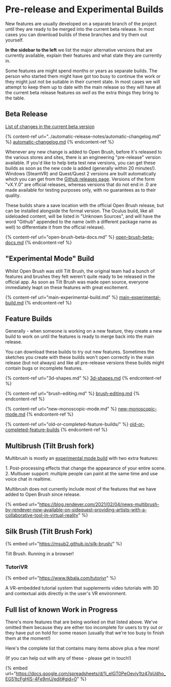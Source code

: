# Pre-release and Experimental Builds

New features are usually developed on a separate branch of the project until they are ready to be merged into the current beta release. In most cases you can download builds of these branches and try them out yourself.

**In the sidebar to the left** we list the major alternative versions that are currently available, explain their features and what state they are currently in.&#x20;

Some features are might spend months or years as separate builds. The person who started them might have got too busy to continue the work or they might just not be suitable in their current state. In most cases we will attempt to keep them up to date with the main release so they will have all the current beta release features _as well as_ the extra things they bring to the table.

## Beta Release

[List of changes in the current beta version](https://docs.openbrush.app/release-history/automatic-changelog)

{% content-ref url="../automatic-release-notes/automatic-changelog.md" %}
[automatic-changelog.md](../automatic-release-notes/automatic-changelog.md)
{% endcontent-ref %}

Whenever any new change is added to Open Brush, before it's released to the various stores and sites, there is an engineering "pre-release" version available. If you'd like to help beta test new versions, you can get these builds as soon as the new code is added (generally within 20 minutes!). Windows (SteamVR) and Quest/Quest 2 versions are built automatically which you can get from the [Github releases page](https://github.com/icosa-foundation/open-brush/releases). Versions of the form "vX.Y.0" are official releases, whereas versions that do not end in .0 are made available for testing purposes only, with no guarantees as to their quality.

These builds share a save location with the official Open Brush release, but can be installed alongside the formal version. The Oculus build, like all sideloaded content, will be listed in "Unknown Sources", and will have the word "Github" appended to the name (with a different package name as well) to differentiate it from the official release).

{% content-ref url="open-brush-beta-docs.md" %}
[open-brush-beta-docs.md](open-brush-beta-docs.md)
{% endcontent-ref %}

## "Experimental Mode" Build

Whilst Open Brush was still Tilt Brush, the original team had a bunch of features and brushes they felt weren't quite ready to be released in the official app. As soon as Tilt Brush was made open source, everyone immediately leapt on these features with great excitement.

{% content-ref url="main-experimental-build.md" %}
[main-experimental-build.md](main-experimental-build.md)
{% endcontent-ref %}

## Feature Builds

Generally - when someone is working on a new feature, they create a new build to work on until the features is ready to merge back into the main release.

You can download these builds to try out new features. Sometimes the sketches you create with these builds won't open correctly in the main release (but not always) and like all pre-release versions these builds might contain bugs or incomplete features.

{% content-ref url="3d-shapes.md" %}
[3d-shapes.md](3d-shapes.md)
{% endcontent-ref %}

{% content-ref url="brush-editing.md" %}
[brush-editing.md](brush-editing.md)
{% endcontent-ref %}

{% content-ref url="new-monoscopic-mode.md" %}
[new-monoscopic-mode.md](new-monoscopic-mode.md)
{% endcontent-ref %}

{% content-ref url="old-or-completed-feature-builds/" %}
[old-or-completed-feature-builds](old-or-completed-feature-builds/)
{% endcontent-ref %}

## Multibrush (Tilt Brush fork)

Multibrush is mostly an [experimental mode build](main-experimental-build.md) with two extra features:

1\. Post-processing effects that change the appearance of your entire scene.\
2\. Multiuser support: multiple people can paint at the same time and use voice chat in realtime.

Multibrush does not currently include most of the features that we have added to Open Brush since release.

{% embed url="https://blog.rendever.com/2021/02/04/news-multibrush-by-rendever-now-available-on-sidequest-providing-artists-with-a-collaborative-tool-in-virtual-reality" %}

## Silk Brush (Tilt Brush Fork)

{% embed url="https://msub2.github.io/silk-brush/" %}

Tilt Brush. Running in a browser!

### TutoriVR

{% embed url="https://www.tkbala.com/tutorivr" %}

A VR-embedded tutorial system that supplements video tutorials with 3D and contextual aids directly in the user's VR environment.

## Full list of known Work in Progress

There's more features that are being worked on that listed above. We've omitted them because they are either too incomplete for users to try out or they have put on hold for some reason (usually that we're too busy to finish them at the moment!)

Here's the complete list that contains many items above plus a few more!

(If you can help out with any of these - please get in touch!)

{% embed url="https://docs.google.com/spreadsheets/d/1j_eIGT0PeOeviy1tz47qUdho_EG51tcFgHIS-4Fe9mU/edit#gid=0" %}
